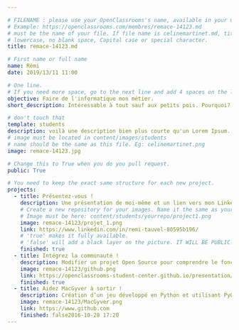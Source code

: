 ```yaml
---

# FILENAME : please use your OpenClassrooms's name, available in your url.
# Example: https://openclassrooms.com/membres/remace-14123.md
# must be the name of your file. If file name is celinemartinet.md, title is celinemartinet.
# lowercase, no blank space, Capital case or special character.
title: remace-14123.md

# First name or full name
name: Rémi
date: 2019/13/11 11:00

# One line.
# If you need more space, go to the next line and add 4 spaces on the left, as in 'description'.
objective: Faire de l'informatique mon métier.
short_description: Intéressable à tout sauf aux petits pois. Pourquoi? Pourquoi pas?

# don't touch that
template: students
description: voilà une description bien plus courte qu'un Lorem Ipsum.
# image must be located in content/images/students
# name should be the same as this file. Eg: celinemartinet.png
image: remace-14123.jpg

# Change this to True when you do you pull request.
public: True

# You need to keep the exact same structure for each new project.
projects:
  - title: Présentez-vous !
    description: Une présentation de moi-même et un lien vers mon LinkedIn.
    # Create a new repository for your images. Name it the same as your nickname and profile picture.
    # Image must be here: content/students/yourrepo/project1.png
    image: remace-14123/projet_1.png
    link: https://www.linkedin.com/in/remi-tauvel-80595b196/
    # 'true' makes it fully available.
    # 'false' will add a black layer on the picture. IT WILL BE PUBLIC!
    finished: true
  - title: Intégrez la communauté !
    description: Modifier un projet Open Source pour comprendre le fonctionnement de Git, de Github et des pull requests. 
    image: remace-14123/github.png
    link: https://openclassrooms-student-center.github.io/presentation/students/ratus.html
    finished: true
  - title: Aidez MacGyver à sortir !
    description: Création d’un jeu développé en Python et utilisant PyGame.
    image: remace-14123/MacGyver.png
    link: https://www.github.com
    finished: false2016-10-28 17:20
---
```

